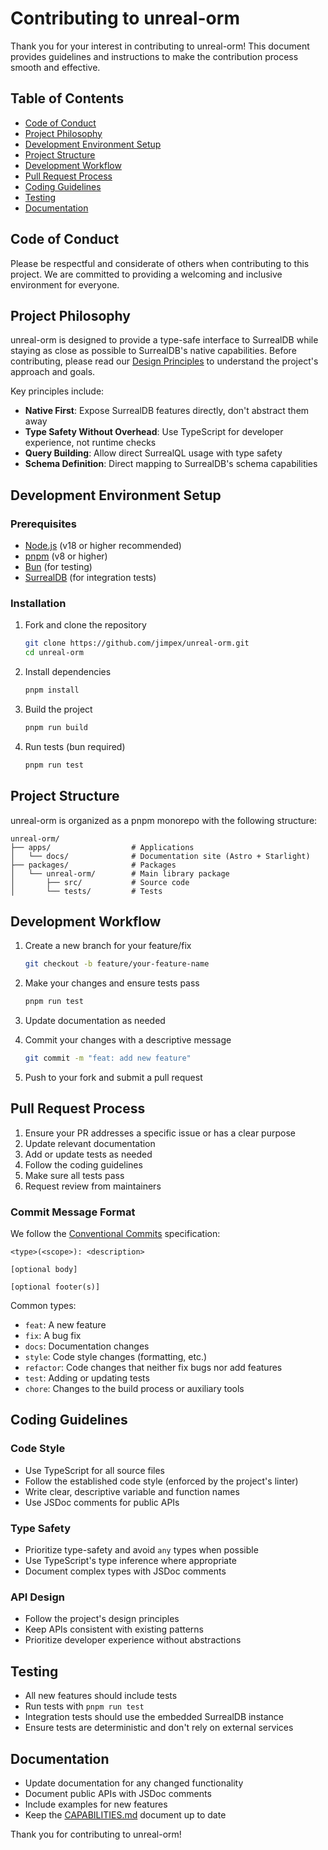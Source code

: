 # Contributing to unreal-orm

Thank you for your interest in contributing to unreal-orm! This document provides guidelines and instructions to make the contribution process smooth and effective.

## Table of Contents

- [Code of Conduct](#code-of-conduct)
- [Project Philosophy](#project-philosophy)
- [Development Environment Setup](#development-environment-setup)
- [Project Structure](#project-structure)
- [Development Workflow](#development-workflow)
- [Pull Request Process](#pull-request-process)
- [Coding Guidelines](#coding-guidelines)
- [Testing](#testing)
- [Documentation](#documentation)

## Code of Conduct

Please be respectful and considerate of others when contributing to this project. We are committed to providing a welcoming and inclusive environment for everyone.

## Project Philosophy

unreal-orm is designed to provide a type-safe interface to SurrealDB while staying as close as possible to SurrealDB's native capabilities. Before contributing, please read our [Design Principles](./packages/unreal-orm/src/DESIGN_PRINCIPLES.md) to understand the project's approach and goals.

Key principles include:
- **Native First**: Expose SurrealDB features directly, don't abstract them away
- **Type Safety Without Overhead**: Use TypeScript for developer experience, not runtime checks
- **Query Building**: Allow direct SurrealQL usage with type safety
- **Schema Definition**: Direct mapping to SurrealDB's schema capabilities

## Development Environment Setup

### Prerequisites

- [Node.js](https://nodejs.org/) (v18 or higher recommended)
- [pnpm](https://pnpm.io/) (v8 or higher)
- [Bun](https://bun.sh/) (for testing)
- [SurrealDB](https://surrealdb.com/) (for integration tests)

### Installation

1. Fork and clone the repository
   ```bash
   git clone https://github.com/jimpex/unreal-orm.git
   cd unreal-orm
   ```

2. Install dependencies
   ```bash
   pnpm install
   ```

3. Build the project
   ```bash
   pnpm run build
   ```

4. Run tests (bun required)
   ```bash
   pnpm run test
   ```

## Project Structure

unreal-orm is organized as a pnpm monorepo with the following structure:

```
unreal-orm/
├── apps/                  # Applications
│   └── docs/              # Documentation site (Astro + Starlight)
├── packages/              # Packages
│   └── unreal-orm/        # Main library package
│       ├── src/           # Source code
│       └── tests/         # Tests
```

## Development Workflow

1. Create a new branch for your feature/fix
   ```bash
   git checkout -b feature/your-feature-name
   ```
   
2. Make your changes and ensure tests pass
   ```bash
   pnpm run test
   ```

3. Update documentation as needed

4. Commit your changes with a descriptive message
   ```bash
   git commit -m "feat: add new feature" 
   ```

5. Push to your fork and submit a pull request

## Pull Request Process

1. Ensure your PR addresses a specific issue or has a clear purpose
2. Update relevant documentation
3. Add or update tests as needed
4. Follow the coding guidelines
5. Make sure all tests pass
6. Request review from maintainers

### Commit Message Format

We follow the [Conventional Commits](https://www.conventionalcommits.org/) specification:

```
<type>(<scope>): <description>

[optional body]

[optional footer(s)]
```

Common types:
- `feat`: A new feature
- `fix`: A bug fix
- `docs`: Documentation changes
- `style`: Code style changes (formatting, etc.)
- `refactor`: Code changes that neither fix bugs nor add features
- `test`: Adding or updating tests
- `chore`: Changes to the build process or auxiliary tools

## Coding Guidelines

### Code Style

- Use TypeScript for all source files
- Follow the established code style (enforced by the project's linter)
- Write clear, descriptive variable and function names
- Use JSDoc comments for public APIs

### Type Safety

- Prioritize type-safety and avoid `any` types when possible
- Use TypeScript's type inference where appropriate
- Document complex types with JSDoc comments

### API Design

- Follow the project's design principles
- Keep APIs consistent with existing patterns
- Prioritize developer experience without abstractions

## Testing

- All new features should include tests
- Run tests with `pnpm run test`
- Integration tests should use the embedded SurrealDB instance
- Ensure tests are deterministic and don't rely on external services

## Documentation

- Update documentation for any changed functionality
- Document public APIs with JSDoc comments
- Include examples for new features
- Keep the [CAPABILITIES.md](./packages/unreal-orm/CAPABILITIES.md) document up to date

Thank you for contributing to unreal-orm!
